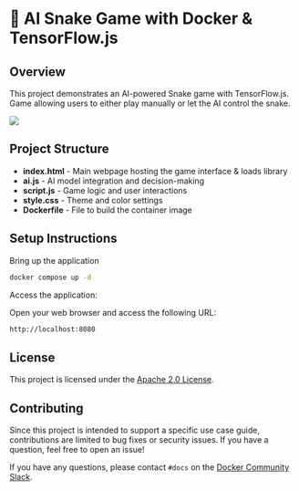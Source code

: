 # 🎯 AI Snake Game with Docker & TensorFlow.js

## Overview

This project demonstrates an AI-powered Snake game with TensorFlow.js. Game allowing users to either play manually or let the AI control the snake.

![ ](https://github.com/user-attachments/assets/6657078f-be16-4679-bb0a-565e6c8e1d0a)

## Project Structure

- **index.html** - Main webpage hosting the game interface & loads library
- **ai.js** - AI model integration and decision-making
- **script.js** - Game logic and user interactions
- **style.css** - Theme and color settings
- **Dockerfile** - File to build the container image

## Setup Instructions

Bring up the application

```sh
docker compose up -d 
```

Access the application:

Open your web browser and access the following URL:

```sh
http://localhost:8080
```

## License

This project is licensed under the [Apache 2.0 License](/LICENSE).

## Contributing

Since this project is intended to support a specific use case guide, contributions are limited to bug fixes or security issues. If you have a question, feel free to open an issue!

If you have any questions, please contact `#docs` on the [Docker Community Slack](https://communityinviter.com/apps/dockercommunity/docker-community).
